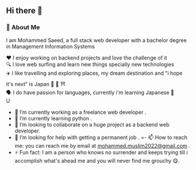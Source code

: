 ## Hi there 👋

### 📌 **About Me**
I am Mohammed Saeed, a full stack web developer with a bachelor degree in Management Information Systems   

❤️ I enjoy working on backend projects and love the challenge of it   
🔍 I love web surfing and learn new things specially new technologies    
✈️ I like travelling and exploring places, my dream destination and "i hope it's next" is Japan 🗾 🗻 ⛩️    
🗣️ I do have passion for languages, currently i'm learning Japanese 🎌   
U
- 🔭 I’m currently working as a freelance web developer .
- 🌱 I’m currently learning python .
- 👯 I’m looking to collaborate on a huge project as a backend web developer.
- 🤔 I’m looking for help with getting a permanent job .
=- 📫 How to reach me: you can reach me by email at mohammed.muslim2022@gmail.com .
- ⚡ Fun fact: I am a person who knows no surrender and keeps trying till i accomplish what's ahead me and you will never find me grouchy 😋.

